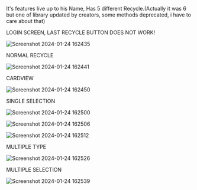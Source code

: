 It's features live up to his Name, Has 5 different Recycle.(Actually it was 6 but one of library updated by creators, some methods deprecated, i have to care about that)

LOGIN SCREEN, LAST RECYCLE BUTTON DOES NOT WORK!



![Screenshot 2024-01-24 162435](https://github.com/gacmalony/WorldofRecycle/assets/154236584/b30fd15f-0beb-4575-ad92-a097e624ec08)



NORMAL RECYCLE


![Screenshot 2024-01-24 162441](https://github.com/gacmalony/WorldofRecycle/assets/154236584/606f2f1f-364b-4f35-b52e-4f8f68e581be)





CARDVIEW



![Screenshot 2024-01-24 162450](https://github.com/gacmalony/WorldofRecycle/assets/154236584/331a05b8-f5eb-4653-b099-0aa8506cf02f)




SINGLE SELECTION



![Screenshot 2024-01-24 162500](https://github.com/gacmalony/WorldofRecycle/assets/154236584/585f9f49-b98a-4a9e-b283-e118e8fa7efe)







![Screenshot 2024-01-24 162506](https://github.com/gacmalony/WorldofRecycle/assets/154236584/595ae501-9983-41a9-b1d7-06636e096ca8)









![Screenshot 2024-01-24 162512](https://github.com/gacmalony/WorldofRecycle/assets/154236584/21f657e9-1a22-492e-83e8-3f8a233ec5d7)



MULTIPLE TYPE




![Screenshot 2024-01-24 162526](https://github.com/gacmalony/WorldofRecycle/assets/154236584/87f6f9cd-b9f0-4926-ad8f-ce28ac1b9d25)



MULTIPLE SELECTION



![Screenshot 2024-01-24 162539](https://github.com/gacmalony/WorldofRecycle/assets/154236584/eed8f6f9-1c8d-4ba3-9090-4c31d499ddbe)
